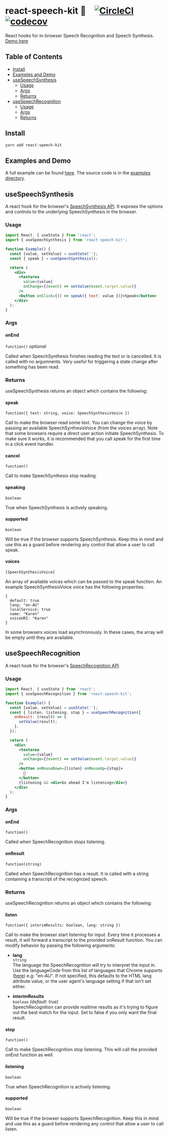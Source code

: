 # react-speech-kit 🎤&nbsp;&nbsp;&nbsp;&nbsp;[![CircleCI](https://circleci.com/gh/MikeyParton/react-speech-kit/tree/master.svg?style=shield)](https://circleci.com/gh/MikeyParton/react-speech-kit/tree/master) [![codecov](https://codecov.io/gh/MikeyParton/react-speech-kit/branch/master/graph/badge.svg)](https://codecov.io/gh/MikeyParton/react-speech-kit)

React hooks for in-browser Speech Recognition and Speech Synthesis.
[Demo here](https://mikeyparton.github.io/react-speech-kit/)

## Table of Contents

- [Install](#install)
- [Examples and Demo](#examples-and-demo)
- [useSpeechSynthesis](#usespeechsynthesis)
  - [Usage](#usage)
  - [Args](#args)
  - [Returns](#returns)
- [useSpeechRecognition](#usespeechrecognition)
  - [Usage](#usage-1)
  - [Args](#args-1)
  - [Returns](#returns-1)

## Install

```bash
yarn add react-speech-kit
```

## Examples and Demo

A full example can be found [here](https://mikeyparton.github.io/react-speech-kit/). The source code is in the [examples directory](https://github.com/MikeyParton/react-speech-kit/tree/master/examples/src).

## useSpeechSynthesis

A react hook for the browser's [SpeechSynthesis API](https://developer.mozilla.org/en-US/docs/Web/API/SpeechSynthesis). It exposes the options and controls to the underlying SpeechSynthesis in the browser.

### Usage

```jsx
import React, { useState } from 'react';
import { useSpeechSynthesis } from 'react-speech-kit';

function Example() {
  const [value, setValue] = useState('');
  const { speak } = useSpeechSynthesis();

  return (
    <div>
      <textarea
        value={value}
        onChange={(event) => setValue(event.target.value)}
      />
      <button onClick={() => speak({ text: value })}>Speak</button>
    </div>
  );
}
```

### Args

#### onEnd

`function()` _optional_

Called when SpeechSynthesis finishes reading the text or is cancelled. It is called with no argumnents. Very useful for triggering a state change after something has been read.

### Returns

useSpeechSynthesis returns an object which contains the following:

#### speak

`function({ text: string, voice: SpeechSynthesisVoice })`

Call to make the browser read some text. You can change the voice by passing an available SpeechSynthesisVoice (from the voices array). Note that some browsers require a direct user action initiate SpeechSynthesis. To make sure it works, it is recommended that you call speak for the first time in a click event handler.

#### cancel

`function()`

Call to make SpeechSynthesis stop reading.

#### speaking

`boolean`

True when SpeechSynthesis is actively speaking.

#### supported

`boolean`

Will be true if the browser supports SpeechSynthesis. Keep this in mind and use this as a guard before rendering any control that allow a user to call speak.

#### voices

`[SpeechSynthesisVoice]`

An array of available voices which can be passed to the speak function. An example SpeechSynthesisVoice voice has the following properties.

```
{
  default: true
  lang: "en-AU"
  localService: true
  name: "Karen"
  voiceURI: "Karen"
}
```

In some browsers voices load asynchronously. In these cases, the array will be empty until they are available.

## useSpeechRecognition

A react hook for the browser's [SpeechRecognition API](https://developer.mozilla.org/en-US/docs/Web/API/SpeechRecognition).

### Usage

```jsx
import React, { useState } from 'react';
import { useSpeechRecognition } from 'react-speech-kit';

function Example() {
  const [value, setValue] = useState('');
  const { listen, listening, stop } = useSpeechRecognition({
    onResult: (result) => {
      setValue(result);
    },
  });

  return (
    <div>
      <textarea
        value={value}
        onChange={(event) => setValue(event.target.value)}
      />
      <button onMouseDown={listen} onMouseUp={stop}>
        🎤
      </button>
      {listening && <div>Go ahead I'm listening</div>}
    </div>
  );
}
```

### Args

#### onEnd

`function()`

Called when SpeechRecognition stops listening.

#### onResult

`function(string)`

Called when SpeechRecognition has a result. It is called with a string containing a transcript of the recognized speech.

### Returns

useSpeechRecognition returns an object which contains the following:

#### listen

`function({ interimResults: boolean, lang: string })`

Call to make the browser start listening for input. Every time it processes a result, it will forward a transcript to the provided onResult function. You can modify behavior by passing the following arguments:

- **lang**  
   `string`  
   The language the SpeechRecognition will try to interpret the input in. Use the languageCode from this list of languages that Chrome supports ([here](https://cloud.google.com/speech-to-text/docs/languages)) e.g: "en-AU". If not specified, this defaults to the HTML lang attribute value, or the user agent's language setting if that isn't set either.

- **interimResults**  
   `boolean` _(default: true)_  
   SpeechRecognition can provide realtime results as it's trying to figure out the best match for the input. Set to false if you only want the final result.

#### stop

`function()`

Call to make SpeechRecognition stop listening. This will call the provided onEnd function as well.

#### listening

`boolean`

True when SpeechRecognition is actively listening.

#### supported

`boolean`

Will be true if the browser supports SpeechRecognition. Keep this in mind and use this as a guard before rendering any control that allow a user to call listen.
